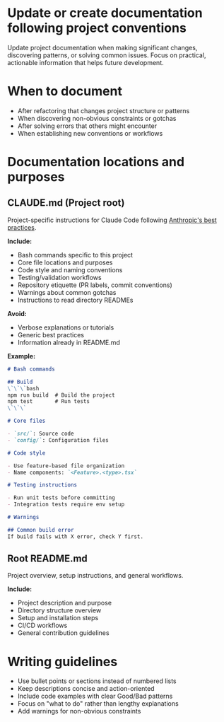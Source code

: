 # Update or create documentation following project conventions

Update project documentation when making significant changes, discovering patterns, or solving common issues. Focus on practical, actionable information that helps future development.

# When to document

- After refactoring that changes project structure or patterns
- When discovering non-obvious constraints or gotchas
- After solving errors that others might encounter
- When establishing new conventions or workflows

# Documentation locations and purposes

## CLAUDE.md (Project root)
Project-specific instructions for Claude Code following [Anthropic's best practices](https://www.anthropic.com/engineering/claude-code-best-practices).

**Include:**
- Bash commands specific to this project
- Core file locations and purposes
- Code style and naming conventions
- Testing/validation workflows
- Repository etiquette (PR labels, commit conventions)
- Warnings about common gotchas
- Instructions to read directory READMEs

**Avoid:**
- Verbose explanations or tutorials
- Generic best practices
- Information already in README.md

**Example:**
```markdown
# Bash commands

## Build
\`\`\`bash
npm run build  # Build the project
npm test       # Run tests
\`\`\`

# Core files

- `src/`: Source code
- `config/`: Configuration files

# Code style

- Use feature-based file organization
- Name components: `<Feature>.<type>.tsx`

# Testing instructions

- Run unit tests before committing
- Integration tests require env setup

# Warnings

## Common build error
If build fails with X error, check Y first.
```

## Root README.md
Project overview, setup instructions, and general workflows.

**Include:**
- Project description and purpose
- Directory structure overview
- Setup and installation steps
- CI/CD workflows
- General contribution guidelines

# Writing guidelines

- Use bullet points or sections instead of numbered lists
- Keep descriptions concise and action-oriented
- Include code examples with clear Good/Bad patterns
- Focus on "what to do" rather than lengthy explanations
- Add warnings for non-obvious constraints
